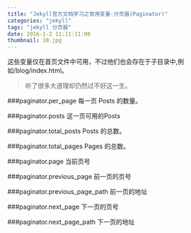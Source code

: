 ```yaml
---
title: "Jekyll官方文档学习之常用变量-分页器(Paginator)"
categories: "jekyll"
tags: "jekyll 分页器"
date: 2016-1-2 11:11:11:00
thumbnail: 10.jpg
---
```

这些变量仅在首页文件中可用，不过他们也会存在于子目录中,例如/blog/index.html。<!--more-->
<blockquote>听了很多大道理却仍然过不好这一生。</blockquote>

###paginator.per_page
每一页 Posts 的数量。

###paginator.posts 
这一页可用的Posts

###paginator.total_posts 
Posts 的总数。

###paginator.total_pages 
Pages 的总数。

###paginator.page 
当前页号

###paginator.previous_page 
前一页的页号

###paginator.previous_page_path 
前一页的地址

###paginator.next_page 
下一页的页号

###paginator.next_page_path 
下一页的地址

